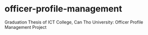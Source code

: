 # officer-profile-management
Graduation Thesis of ICT College, Can Tho University: Officer Profile Management Project
